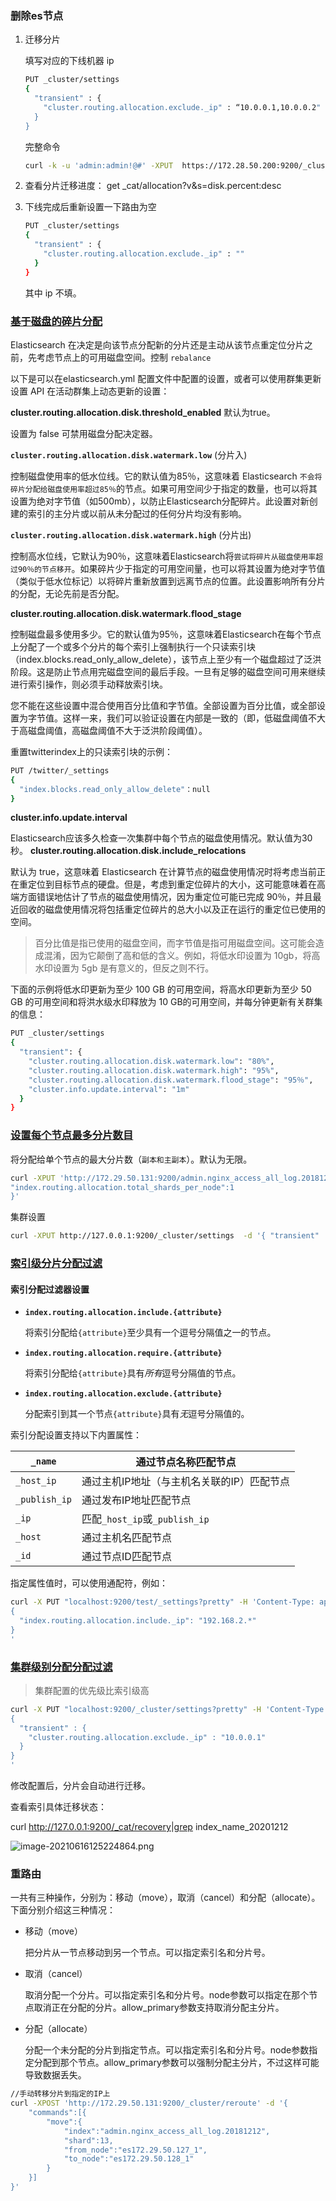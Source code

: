 ### 删除es节点

1. 迁移分片

   填写对应的下线机器 ip

   ```sh
   PUT _cluster/settings
   {
     "transient" : {
       "cluster.routing.allocation.exclude._ip" : “10.0.0.1,10.0.0.2"
     }
   }
   ```

   完整命令

   ```sh
   curl -k -u 'admin:admin!@#' -XPUT  https://172.28.50.200:9200/_cluster/settings -d '{"transient":{"cluster.routing.allocation.exclude._ip":"172.29.50.131,172.29.50.129,172.29.50.132,172.29.50.127,172.29.50.134,172.29.50.133,172.29.50.128"}}
   
   ```

2. 查看分片迁移进度：
   get _cat/allocation?v&s=disk.percent:desc

3. 下线完成后重新设置一下路由为空

   ```sh
   PUT _cluster/settings
   {
     "transient" : {
       "cluster.routing.allocation.exclude._ip" : ""
     }
   }
   ```

   其中 ip 不填。



### [基于磁盘的碎片分配](https://www.elastic.co/guide/en/elasticsearch/reference/7.9/modules-cluster.html)

Elasticsearch 在决定是向该节点分配新的分片还是主动从该节点重定位分片之前，先考虑节点上的可用磁盘空间。控制 `rebalance`

以下是可以在elasticsearch.yml 配置文件中配置的设置，或者可以使用群集更新设置 API 在活动群集上动态更新的设置：

**cluster.routing.allocation.disk.threshold_enabled**
默认为true。

设置为 false 可禁用磁盘分配决定器。

**`cluster.routing.allocation.disk.watermark.low`**  (分片入)

控制磁盘使用率的低水位线。它的默认值为85％，这意味着 Elasticsearch `不会将碎片分配给磁盘使用率超过85％`的节点。如果可用空间少于指定的数量，也可以将其设置为绝对字节值（如500mb），以防止Elasticsearch分配碎片。此设置对新创建的索引的主分片或以前从未分配过的任何分片均没有影响。

**`cluster.routing.allocation.disk.watermark.high`**  (分片出)

控制高水位线，它默认为90％，这意味着Elasticsearch将`尝试将碎片从磁盘使用率超过90％的节点移开`。如果碎片少于指定的可用空间量，也可以将其设置为绝对字节值（类似于低水位标记）以将碎片重新放置到远离节点的位置。此设置影响所有分片的分配，无论先前是否分配。

**cluster.routing.allocation.disk.watermark.flood_stage** 

控制磁盘最多使用多少。它的默认值为95％，这意味着Elasticsearch在每个节点上分配了一个或多个分片的每个索引上强制执行一个只读索引块（index.blocks.read_only_allow_delete），该节点上至少有一个磁盘超过了泛洪阶段。这是防止节点用完磁盘空间的最后手段。一旦有足够的磁盘空间可用来继续进行索引操作，则必须手动释放索引块。

您不能在这些设置中混合使用百分比值和字节值。全部设置为百分比值，或全部设置为字节值。这样一来，我们可以验证设置在内部是一致的（即，低磁盘阈值不大于高磁盘阈值，高磁盘阈值不大于泛洪阶段阈值）。

重置twitterindex上的只读索引块的示例：

```sh
PUT /twitter/_settings
{
  "index.blocks.read_only_allow_delete"：null
}
```

**cluster.info.update.interval**

Elasticsearch应该多久检查一次集群中每个节点的磁盘使用情况。默认值为30秒。
**cluster.routing.allocation.disk.include_relocations**

默认为 true，这意味着 Elasticsearch 在计算节点的磁盘使用情况时将考虑当前正在重定位到目标节点的硬盘。但是，考虑到重定位碎片的大小，这可能意味着在高端方面错误地估计了节点的磁盘使用情况，因为重定位可能已完成 90％，并且最近回收的磁盘使用情况将包括重定位碎片的总大小以及正在运行的重定位已使用的空间。

> 百分比值是指已使用的磁盘空间，而字节值是指可用磁盘空间。这可能会造成混淆，因为它颠倒了高和低的含义。例如，将低水印设置为 10gb，将高水印设置为 5gb 是有意义的，但反之则不行。

下面的示例将低水印更新为至少 100 GB 的可用空间，将高水印更新为至少 50 GB 的可用空间和将洪水级水印释放为 10 GB的可用空间，并每分钟更新有关群集的信息：

```sh
PUT _cluster/settings
{
  "transient": {
    "cluster.routing.allocation.disk.watermark.low": "80%",
    "cluster.routing.allocation.disk.watermark.high": "95%",
    "cluster.routing.allocation.disk.watermark.flood_stage": "95％",
    "cluster.info.update.interval": "1m"
  }
}
```

### [设置每个节点最多分片数目](https://www.elastic.co/guide/en/elasticsearch/reference/7.9/allocation-total-shards.html)

将分配给单个节点的最大分片数（`副本和主副本`）。默认为无限。

```sh
curl -XPUT 'http://172.29.50.131:9200/admin.nginx_access_all_log.20181212/_settings' -d '{
"index.routing.allocation.total_shards_per_node":1
}'
```

集群设置

```sh
curl -XPUT http://127.0.0.1:9200/_cluster/settings  -d '{ "transient" : { " cluster.routing.allocation.total_shards_per_node" : 1 }}'
```



### [索引级分片分配过滤](https://www.elastic.co/guide/en/elasticsearch/reference/7.9/shard-allocation-filtering.html#index-allocation-settings)

#### 索引分配过滤器设置

- **`index.routing.allocation.include.{attribute}`**

  将索引分配给`{attribute}`至少具有一个逗号分隔值之一的节点。

- **`index.routing.allocation.require.{attribute}`**

  将索引分配给`{attribute}`具有*所有*逗号分隔值的节点。

- **`index.routing.allocation.exclude.{attribute}`**

  分配索引到其一个节点`{attribute}`具有*无*逗号分隔值的。

索引分配设置支持以下内置属性：

| `_name`       | 通过节点名称匹配节点                       |
| ------------- | ------------------------------------------ |
| `_host_ip`    | 通过主机IP地址（与主机名关联的IP）匹配节点 |
| `_publish_ip` | 通过发布IP地址匹配节点                     |
| `_ip`         | 匹配`_host_ip`或`_publish_ip`              |
| `_host`       | 通过主机名匹配节点                         |
| `_id`         | 通过节点ID匹配节点                         |

指定属性值时，可以使用通配符，例如：

```sh
curl -X PUT "localhost:9200/test/_settings?pretty" -H 'Content-Type: application/json' -d'
{
  "index.routing.allocation.include._ip": "192.168.2.*"
}
'
```

### [集群级别分配分配过滤](https://www.elastic.co/guide/en/elasticsearch/reference/7.9/modules-cluster.html#cluster-shard-allocation-filtering)

> 集群配置的优先级比索引级高

```sh
curl -X PUT "localhost:9200/_cluster/settings?pretty" -H 'Content-Type: application/json' -d'
{
  "transient" : {
    "cluster.routing.allocation.exclude._ip" : "10.0.0.1"
  }
}
'
```

修改配置后，分片会自动进行迁移。

查看索引具体迁移状态：

curl http://127.0.0.1:9200/_cat/recovery|grep index_name_20201212

![image-20210616125224864.png](https://gitee.com/linqin07/pic/raw/master/image-20210616125224864.png)

### 重路由

一共有三种操作，分别为：移动（move），取消（cancel）和分配（allocate）。下面分别介绍这三种情况： 

- 移动（move） 

  把分片从一节点移动到另一个节点。可以指定索引名和分片号。 

- 取消（cancel） 

  取消分配一个分片。可以指定索引名和分片号。node参数可以指定在那个节点取消正在分配的分片。allow_primary参数支持取消分配主分片。 
  
- 分配（allocate） 

  分配一个未分配的分片到指定节点。可以指定索引名和分片号。node参数指定分配到那个节点。allow_primary参数可以强制分配主分片，不过这样可能导致数据丢失。 

```sh
//手动转移分片到指定的IP上
curl -XPOST 'http://172.29.50.131:9200/_cluster/reroute' -d '{
    "commands":[{
        "move":{
            "index":"admin.nginx_access_all_log.20181212",
            "shard":13,
            "from_node":"es172.29.50.127_1",
            "to_node":"es172.29.50.128_1"
        }
    }]
}'
```